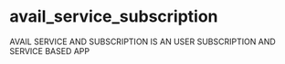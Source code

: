# avail_service_subscription
AVAIL SERVICE AND SUBSCRIPTION IS AN USER SUBSCRIPTION AND SERVICE BASED APP
